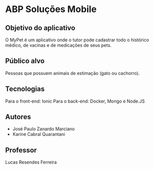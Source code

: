 # ABP Soluções Mobile
## Objetivo do aplicativo

O MyPet é um aplicativo onde o tutor pode cadastrar todo o histórico médico, de vacinas e de medicações de seus pets.

## Público alvo

Pessoas que possuem animais de estimação (gato ou cachorro).

## Tecnologias
Para o front-end: Ionic
Para o back-end: Docker, Mongo e Node.JS

## Autores
* José Paulo Zanardo Marciano
* Karine Cabral Quarantani

## Professor
Lucas Resendes Ferreira
